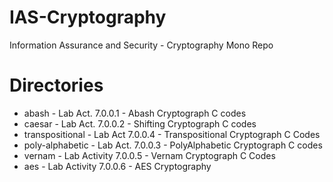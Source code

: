 # IAS-Cryptography
Information Assurance and Security - Cryptography Mono Repo

# Directories
- abash - Lab Act. 7.0.0.1 - Abash Cryptograph C codes
- caesar - Lab Act. 7.0.0.2 - Shifting Cryptograph C codes
- transpositional - Lab Act 7.0.0.4 - Transpositional Cryptograph C Codes
- poly-alphabetic - Lab Act. 7.0.0.3 - PolyAlphabetic Cryptograph C codes
- vernam - Lab Activity 7.0.0.5 - Vernam Cryptograph C Codes
- aes - Lab Activity 7.0.0.6 - AES Cryptography
